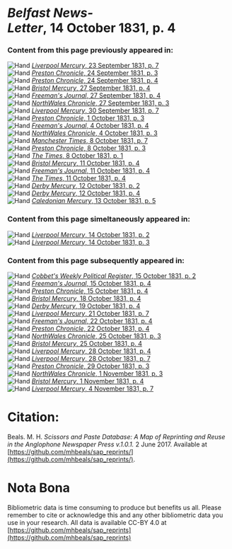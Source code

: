 # *Belfast News-Letter*, 14 October 1831, p. 4  
  
### Content from this page previously appeared in:  
![Hand](http://scissorsandpaste.net/wp-content/uploads/2017/06/smallhandpointer.png) [*Liverpool Mercury*, 23 September 1831, p. 7](https://mhbeals.github.io/sap_html/Liverpool-Mercury/Liverpool-Mercury-23-September-1831-p-7)  
![Hand](http://scissorsandpaste.net/wp-content/uploads/2017/06/smallhandpointer.png) [*Preston Chronicle*, 24 September 1831, p. 3](https://mhbeals.github.io/sap_html/Preston-Chronicle/Preston-Chronicle-24-September-1831-p-3)  
![Hand](http://scissorsandpaste.net/wp-content/uploads/2017/06/smallhandpointer.png) [*Preston Chronicle*, 24 September 1831, p. 4](https://mhbeals.github.io/sap_html/Preston-Chronicle/Preston-Chronicle-24-September-1831-p-4)  
![Hand](http://scissorsandpaste.net/wp-content/uploads/2017/06/smallhandpointer.png) [*Bristol Mercury*, 27 September 1831, p. 4](https://mhbeals.github.io/sap_html/Bristol-Mercury/Bristol-Mercury-27-September-1831-p-4)  
![Hand](http://scissorsandpaste.net/wp-content/uploads/2017/06/smallhandpointer.png) [*Freeman's Journal*, 27 September 1831, p. 4](https://mhbeals.github.io/sap_html/Freeman's-Journal/Freeman's-Journal-27-September-1831-p-4)  
![Hand](http://scissorsandpaste.net/wp-content/uploads/2017/06/smallhandpointer.png) [*NorthWales Chronicle*, 27 September 1831, p. 3](https://mhbeals.github.io/sap_html/NorthWales-Chronicle/NorthWales-Chronicle-27-September-1831-p-3)  
![Hand](http://scissorsandpaste.net/wp-content/uploads/2017/06/smallhandpointer.png) [*Liverpool Mercury*, 30 September 1831, p. 7](https://mhbeals.github.io/sap_html/Liverpool-Mercury/Liverpool-Mercury-30-September-1831-p-7)  
![Hand](http://scissorsandpaste.net/wp-content/uploads/2017/06/smallhandpointer.png) [*Preston Chronicle*, 1 October 1831, p. 3](https://mhbeals.github.io/sap_html/Preston-Chronicle/Preston-Chronicle-1-October-1831-p-3)  
![Hand](http://scissorsandpaste.net/wp-content/uploads/2017/06/smallhandpointer.png) [*Freeman's Journal*, 4 October 1831, p. 4](https://mhbeals.github.io/sap_html/Freeman's-Journal/Freeman's-Journal-4-October-1831-p-4)  
![Hand](http://scissorsandpaste.net/wp-content/uploads/2017/06/smallhandpointer.png) [*NorthWales Chronicle*, 4 October 1831, p. 3](https://mhbeals.github.io/sap_html/NorthWales-Chronicle/NorthWales-Chronicle-4-October-1831-p-3)  
![Hand](http://scissorsandpaste.net/wp-content/uploads/2017/06/smallhandpointer.png) [*Manchester Times*, 8 October 1831, p. 7](https://mhbeals.github.io/sap_html/Manchester-Times/Manchester-Times-8-October-1831-p-7)  
![Hand](http://scissorsandpaste.net/wp-content/uploads/2017/06/smallhandpointer.png) [*Preston Chronicle*, 8 October 1831, p. 3](https://mhbeals.github.io/sap_html/Preston-Chronicle/Preston-Chronicle-8-October-1831-p-3)  
![Hand](http://scissorsandpaste.net/wp-content/uploads/2017/06/smallhandpointer.png) [*The Times*, 8 October 1831, p. 1](https://mhbeals.github.io/sap_html/The-Times/The-Times-8-October-1831-p-1)  
![Hand](http://scissorsandpaste.net/wp-content/uploads/2017/06/smallhandpointer.png) [*Bristol Mercury*, 11 October 1831, p. 4](https://mhbeals.github.io/sap_html/Bristol-Mercury/Bristol-Mercury-11-October-1831-p-4)  
![Hand](http://scissorsandpaste.net/wp-content/uploads/2017/06/smallhandpointer.png) [*Freeman's Journal*, 11 October 1831, p. 4](https://mhbeals.github.io/sap_html/Freeman's-Journal/Freeman's-Journal-11-October-1831-p-4)  
![Hand](http://scissorsandpaste.net/wp-content/uploads/2017/06/smallhandpointer.png) [*The Times*, 11 October 1831, p. 4](https://mhbeals.github.io/sap_html/The-Times/The-Times-11-October-1831-p-4)  
![Hand](http://scissorsandpaste.net/wp-content/uploads/2017/06/smallhandpointer.png) [*Derby Mercury*, 12 October 1831, p. 2](https://mhbeals.github.io/sap_html/Derby-Mercury/Derby-Mercury-12-October-1831-p-2)  
![Hand](http://scissorsandpaste.net/wp-content/uploads/2017/06/smallhandpointer.png) [*Derby Mercury*, 12 October 1831, p. 4](https://mhbeals.github.io/sap_html/Derby-Mercury/Derby-Mercury-12-October-1831-p-4)  
![Hand](http://scissorsandpaste.net/wp-content/uploads/2017/06/smallhandpointer.png) [*Caledonian Mercury*, 13 October 1831, p. 5](https://mhbeals.github.io/sap_html/Caledonian-Mercury/Caledonian-Mercury-13-October-1831-p-5)  
  
### Content from this page simeltaneously appeared in:  
![Hand](http://scissorsandpaste.net/wp-content/uploads/2017/06/smallhandpointer.png) [*Liverpool Mercury*, 14 October 1831, p. 2](https://mhbeals.github.io/sap_html/Liverpool-Mercury/Liverpool-Mercury-14-October-1831-p-2)  
![Hand](http://scissorsandpaste.net/wp-content/uploads/2017/06/smallhandpointer.png) [*Liverpool Mercury*, 14 October 1831, p. 3](https://mhbeals.github.io/sap_html/Liverpool-Mercury/Liverpool-Mercury-14-October-1831-p-3)  
  
### Content from this page subsequently appeared in:  
![Hand](http://scissorsandpaste.net/wp-content/uploads/2017/06/smallhandpointer.png) [*Cobbet's Weekly Political Register*, 15 October 1831, p. 2](https://mhbeals.github.io/sap_html/Cobbet's-Weekly-Political-Register/Cobbet's-Weekly-Political-Register-15-October-1831-p-2)  
![Hand](http://scissorsandpaste.net/wp-content/uploads/2017/06/smallhandpointer.png) [*Freeman's Journal*, 15 October 1831, p. 4](https://mhbeals.github.io/sap_html/Freeman's-Journal/Freeman's-Journal-15-October-1831-p-4)  
![Hand](http://scissorsandpaste.net/wp-content/uploads/2017/06/smallhandpointer.png) [*Preston Chronicle*, 15 October 1831, p. 4](https://mhbeals.github.io/sap_html/Preston-Chronicle/Preston-Chronicle-15-October-1831-p-4)  
![Hand](http://scissorsandpaste.net/wp-content/uploads/2017/06/smallhandpointer.png) [*Bristol Mercury*, 18 October 1831, p. 4](https://mhbeals.github.io/sap_html/Bristol-Mercury/Bristol-Mercury-18-October-1831-p-4)  
![Hand](http://scissorsandpaste.net/wp-content/uploads/2017/06/smallhandpointer.png) [*Derby Mercury*, 19 October 1831, p. 4](https://mhbeals.github.io/sap_html/Derby-Mercury/Derby-Mercury-19-October-1831-p-4)  
![Hand](http://scissorsandpaste.net/wp-content/uploads/2017/06/smallhandpointer.png) [*Liverpool Mercury*, 21 October 1831, p. 7](https://mhbeals.github.io/sap_html/Liverpool-Mercury/Liverpool-Mercury-21-October-1831-p-7)  
![Hand](http://scissorsandpaste.net/wp-content/uploads/2017/06/smallhandpointer.png) [*Freeman's Journal*, 22 October 1831, p. 4](https://mhbeals.github.io/sap_html/Freeman's-Journal/Freeman's-Journal-22-October-1831-p-4)  
![Hand](http://scissorsandpaste.net/wp-content/uploads/2017/06/smallhandpointer.png) [*Preston Chronicle*, 22 October 1831, p. 4](https://mhbeals.github.io/sap_html/Preston-Chronicle/Preston-Chronicle-22-October-1831-p-4)  
![Hand](http://scissorsandpaste.net/wp-content/uploads/2017/06/smallhandpointer.png) [*NorthWales Chronicle*, 25 October 1831, p. 3](https://mhbeals.github.io/sap_html/NorthWales-Chronicle/NorthWales-Chronicle-25-October-1831-p-3)  
![Hand](http://scissorsandpaste.net/wp-content/uploads/2017/06/smallhandpointer.png) [*Bristol Mercury*, 25 October 1831, p. 4](https://mhbeals.github.io/sap_html/Bristol-Mercury/Bristol-Mercury-25-October-1831-p-4)  
![Hand](http://scissorsandpaste.net/wp-content/uploads/2017/06/smallhandpointer.png) [*Liverpool Mercury*, 28 October 1831, p. 4](https://mhbeals.github.io/sap_html/Liverpool-Mercury/Liverpool-Mercury-28-October-1831-p-4)  
![Hand](http://scissorsandpaste.net/wp-content/uploads/2017/06/smallhandpointer.png) [*Liverpool Mercury*, 28 October 1831, p. 7](https://mhbeals.github.io/sap_html/Liverpool-Mercury/Liverpool-Mercury-28-October-1831-p-7)  
![Hand](http://scissorsandpaste.net/wp-content/uploads/2017/06/smallhandpointer.png) [*Preston Chronicle*, 29 October 1831, p. 3](https://mhbeals.github.io/sap_html/Preston-Chronicle/Preston-Chronicle-29-October-1831-p-3)  
![Hand](http://scissorsandpaste.net/wp-content/uploads/2017/06/smallhandpointer.png) [*NorthWales Chronicle*, 1 November 1831, p. 3](https://mhbeals.github.io/sap_html/NorthWales-Chronicle/NorthWales-Chronicle-1-November-1831-p-3)  
![Hand](http://scissorsandpaste.net/wp-content/uploads/2017/06/smallhandpointer.png) [*Bristol Mercury*, 1 November 1831, p. 4](https://mhbeals.github.io/sap_html/Bristol-Mercury/Bristol-Mercury-1-November-1831-p-4)  
![Hand](http://scissorsandpaste.net/wp-content/uploads/2017/06/smallhandpointer.png) [*Liverpool Mercury*, 4 November 1831, p. 7](https://mhbeals.github.io/sap_html/Liverpool-Mercury/Liverpool-Mercury-4-November-1831-p-7)  


# Citation: 

Beals. M. H. *Scissors and Paste Database: A Map of Reprinting and Reuse in the Anglophone Newspaper Press v.1.0.1.* 2 June 2017. Available at [https://github.com/mhbeals/sap_reprints/](https://github.com/mhbeals/sap_reprints/). 

# Nota Bona

Bibliometric data is time consuming to produce but benefits us all. Please remember to cite or acknowledge this and any other bibliometric data you use in your research. All data is available CC-BY 4.0 at [https://github.com/mhbeals/sap_reprints](https://github.com/mhbeals/sap_reprints)
